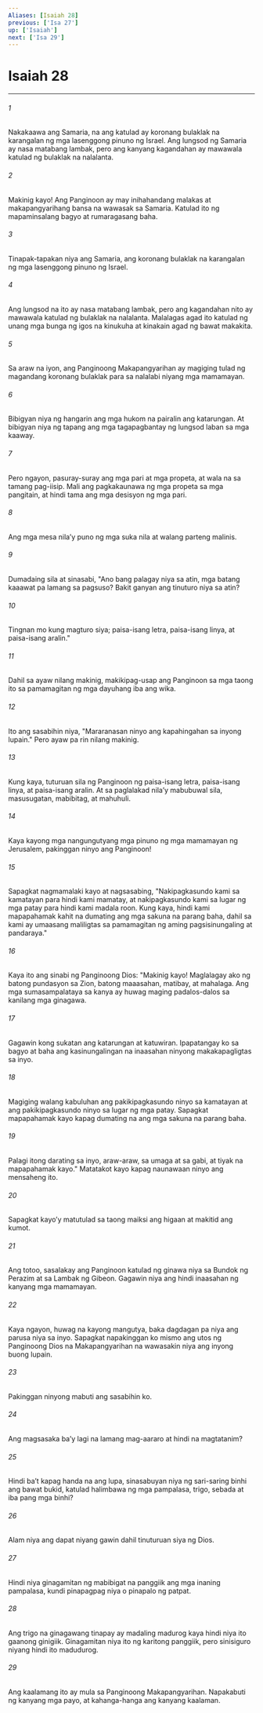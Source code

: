 ```yaml
---
Aliases: [Isaiah 28]
previous: ['Isa 27']
up: ['Isaiah']
next: ['Isa 29']
---
```

# Isaiah 28

***

###### 1
Nakakaawa ang Samaria, na ang katulad ay koronang bulaklak na karangalan ng mga lasenggong pinuno ng Israel. Ang lungsod ng Samaria ay nasa matabang lambak, pero ang kanyang kagandahan ay mawawala katulad ng bulaklak na nalalanta. 

###### 2
Makinig kayo! Ang Panginoon ay may inihahandang malakas at makapangyarihang bansa na wawasak sa Samaria. Katulad ito ng mapaminsalang bagyo at rumaragasang baha. 

###### 3
Tinapak-tapakan niya ang Samaria, ang koronang bulaklak na karangalan ng mga lasenggong pinuno ng Israel. 

###### 4
Ang lungsod na ito ay nasa matabang lambak, pero ang kagandahan nito ay mawawala katulad ng bulaklak na nalalanta. Malalagas agad ito katulad ng unang mga bunga ng igos na kinukuha at kinakain agad ng bawat makakita. 

###### 5
Sa araw na iyon, ang Panginoong Makapangyarihan ay magiging tulad ng magandang koronang bulaklak para sa nalalabi niyang mga mamamayan. 

###### 6
Bibigyan niya ng hangarin ang mga hukom na pairalin ang katarungan. At bibigyan niya ng tapang ang mga tagapagbantay ng lungsod laban sa mga kaaway. 

###### 7
Pero ngayon, pasuray-suray ang mga pari at mga propeta, at wala na sa tamang pag-iisip. Mali ang pagkakaunawa ng mga propeta sa mga pangitain, at hindi tama ang mga desisyon ng mga pari. 

###### 8
Ang mga mesa nilaʼy puno ng mga suka nila at walang parteng malinis. 

###### 9
Dumadaing sila at sinasabi, "Ano bang palagay niya sa atin, mga batang kaaawat pa lamang sa pagsuso? Bakit ganyan ang tinuturo niya sa atin? 

###### 10
Tingnan mo kung magturo siya; paisa-isang letra, paisa-isang linya, at paisa-isang aralin." 

###### 11
Dahil sa ayaw nilang makinig, makikipag-usap ang Panginoon sa mga taong ito sa pamamagitan ng mga dayuhang iba ang wika. 

###### 12
Ito ang sasabihin niya, "Mararanasan ninyo ang kapahingahan sa inyong lupain." Pero ayaw pa rin nilang makinig. 

###### 13
Kung kaya, tuturuan sila ng Panginoon ng paisa-isang letra, paisa-isang linya, at paisa-isang aralin. At sa paglalakad nilaʼy mabubuwal sila, masusugatan, mabibitag, at mahuhuli. 

###### 14
Kaya kayong mga nangungutyang mga pinuno ng mga mamamayan ng Jerusalem, pakinggan ninyo ang Panginoon! 

###### 15
Sapagkat nagmamalaki kayo at nagsasabing, "Nakipagkasundo kami sa kamatayan para hindi kami mamatay, at nakipagkasundo kami sa lugar ng mga patay para hindi kami madala roon. Kung kaya, hindi kami mapapahamak kahit na dumating ang mga sakuna na parang baha, dahil sa kami ay umaasang maliligtas sa pamamagitan ng aming pagsisinungaling at pandaraya." 

###### 16
Kaya ito ang sinabi ng Panginoong Dios: "Makinig kayo! Maglalagay ako ng batong pundasyon sa Zion, batong maaasahan, matibay, at mahalaga. Ang mga sumasampalataya sa kanya ay huwag maging padalos-dalos sa kanilang mga ginagawa. 

###### 17
Gagawin kong sukatan ang katarungan at katuwiran. Ipapatangay ko sa bagyo at baha ang kasinungalingan na inaasahan ninyong makakapagligtas sa inyo. 

###### 18
Magiging walang kabuluhan ang pakikipagkasundo ninyo sa kamatayan at ang pakikipagkasundo ninyo sa lugar ng mga patay. Sapagkat mapapahamak kayo kapag dumating na ang mga sakuna na parang baha. 

###### 19
Palagi itong darating sa inyo, araw-araw, sa umaga at sa gabi, at tiyak na mapapahamak kayo." Matatakot kayo kapag naunawaan ninyo ang mensaheng ito. 

###### 20
Sapagkat kayoʼy matutulad sa taong maiksi ang higaan at makitid ang kumot. 

###### 21
Ang totoo, sasalakay ang Panginoon katulad ng ginawa niya sa Bundok ng Perazim at sa Lambak ng Gibeon. Gagawin niya ang hindi inaasahan ng kanyang mga mamamayan. 

###### 22
Kaya ngayon, huwag na kayong mangutya, baka dagdagan pa niya ang parusa niya sa inyo. Sapagkat napakinggan ko mismo ang utos ng Panginoong Dios na Makapangyarihan na wawasakin niya ang inyong buong lupain. 

###### 23
Pakinggan ninyong mabuti ang sasabihin ko. 

###### 24
Ang magsasaka baʼy lagi na lamang mag-aararo at hindi na magtatanim? 

###### 25
Hindi baʼt kapag handa na ang lupa, sinasabuyan niya ng sari-saring binhi ang bawat bukid, katulad halimbawa ng mga pampalasa, trigo, sebada at iba pang mga binhi? 

###### 26
Alam niya ang dapat niyang gawin dahil tinuturuan siya ng Dios. 

###### 27
Hindi niya ginagamitan ng mabibigat na panggiik ang mga inaning pampalasa, kundi pinapagpag niya o pinapalo ng patpat. 

###### 28
Ang trigo na ginagawang tinapay ay madaling madurog kaya hindi niya ito gaanong ginigiik. Ginagamitan niya ito ng karitong panggiik, pero sinisiguro niyang hindi ito madudurog. 

###### 29
Ang kaalamang ito ay mula sa Panginoong Makapangyarihan. Napakabuti ng kanyang mga payo, at kahanga-hanga ang kanyang kaalaman.
